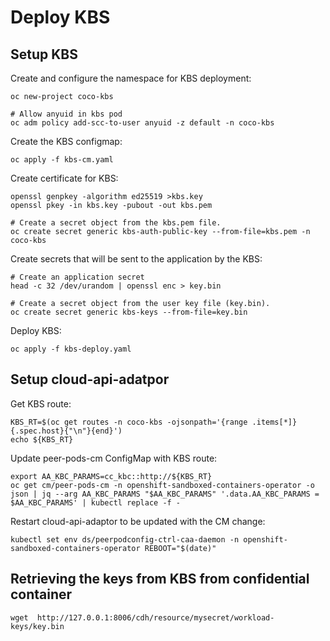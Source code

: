 # Deploy KBS

## Setup KBS

Create and configure the namespace for KBS deployment:
```
oc new-project coco-kbs

# Allow anyuid in kbs pod
oc adm policy add-scc-to-user anyuid -z default -n coco-kbs
```

Create the KBS configmap:
```
oc apply -f kbs-cm.yaml
```

Create certificate for KBS:
```
openssl genpkey -algorithm ed25519 >kbs.key
openssl pkey -in kbs.key -pubout -out kbs.pem

# Create a secret object from the kbs.pem file.
oc create secret generic kbs-auth-public-key --from-file=kbs.pem -n coco-kbs
```

Create secrets that will be sent to the application by the KBS:
```
# Create an application secret
head -c 32 /dev/urandom | openssl enc > key.bin

# Create a secret object from the user key file (key.bin).
oc create secret generic kbs-keys --from-file=key.bin
```

Deploy KBS:
```
oc apply -f kbs-deploy.yaml
```

## Setup cloud-api-adatpor
Get KBS route:
```
KBS_RT=$(oc get routes -n coco-kbs -ojsonpath='{range .items[*]}{.spec.host}{"\n"}{end}')
echo ${KBS_RT}
```

Update peer-pods-cm ConfigMap with KBS route:
```
export AA_KBC_PARAMS=cc_kbc::http://${KBS_RT}
oc get cm/peer-pods-cm -n openshift-sandboxed-containers-operator -o json | jq --arg AA_KBC_PARAMS "$AA_KBC_PARAMS" '.data.AA_KBC_PARAMS = $AA_KBC_PARAMS' | kubectl replace -f -
```

Restart cloud-api-adaptor to be updated with the CM change:
```
kubectl set env ds/peerpodconfig-ctrl-caa-daemon -n openshift-sandboxed-containers-operator REBOOT="$(date)"
```

## Retrieving the keys from KBS from confidential container
```
wget  http://127.0.0.1:8006/cdh/resource/mysecret/workload-keys/key.bin
```
